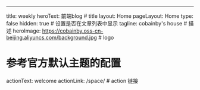 ---
title: weekly 
heroText: 前端blog # title
layout: Home
pageLayout: Home
type: false
hidden: true # 设置是否在文章列表中显示
tagline: cobainby's house # 描述
heroImage: https://cobainby.oss-cn-beijing.aliyuncs.com/background.jpg # logo
# 参考官方默认主题的配置
actionText: welcome
actionLink: /space/ # action 链接



